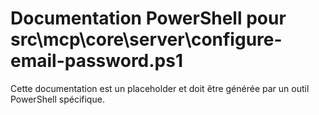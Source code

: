 # Documentation PowerShell pour src\mcp\core\server\configure-email-password.ps1

Cette documentation est un placeholder et doit être générée par un outil PowerShell spécifique.
